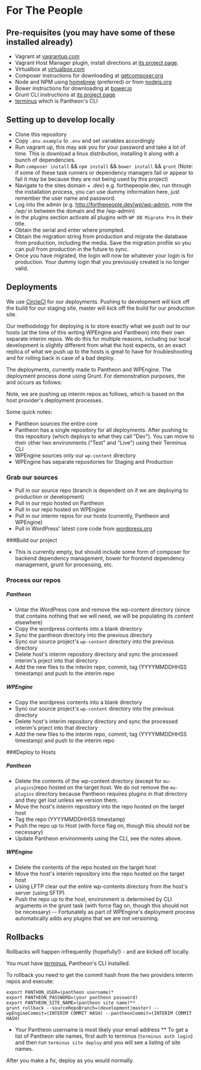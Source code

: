 # For The People

## Pre-requisites (you may have some of these installed already)

* Vagrant at [vagrantup.com](http://vagrantup.com)
* Vagrant Host Manager plugin, install directions at [its project page](https://github.com/smdahlen/vagrant-hostmanager).
* Virtualbox at [virtualbox.com](http://virtualbox.com)
* Composer instructions for downloading at [getcomposer.org](http://getcomposer.org)
* Node and NPM	using [homebrew](http://brew.sh/) (preferred) or from [nodejs.org](https://nodejs.org/en/download/)
* Bower instructions for downloading at [bower.io](http://bower.io)
* Grunt CLI instructions at [its project page](https://github.com/gruntjs/grunt-cli)
* [terminus](https://github.com/pantheon-systems/cli) which is Pantheon's CLI

## Setting up to develop locally

*  Clone this repository
*  Copy `.env.example` to `.env` and set variables accordingly
*  Run vagrant up, this may ask you for your password and take a lot of time. This is download a linux distribution, installing it along with a bunch of dependencies.
*  Run `composer install` && `npm install` && `bower install` && `grunt` (Note: if some of these task runners or dependency managers fail or appear to fail it may be because they are not being used by this project)
*  Navigate to the sites domain + .dev) e.g. forthepeople.dev, run through the installation process, you can use dummy information here, just remember the user name and password.
*  Log into the admin (e.g. http://forthepeople.dev/wp/wp-admin, note the */wp/* in between the domain and the /wp-admin)
*  In the plugins section activate all plugins with `WP DB Migrate Pro` in their title.
*  Obtain the serial and enter where prompted.
*  Obtain the migration string from production and migrate the database from production, including the media. Save the migration profile so you can pull from production in the future to sync.
*  Once you have migrated, the login will now be whatever your login is for production. Your dummy login that you previously created is no longer valid.

## Deployments

We use [CircleCI](http//circleci.com) for our deployments. Pushing to development will kick off the build for our staging site, master will kick off the build for our production site.

Our methodology for deploying is to store exactly what we push out to our hosts (at the time of this writing WPEngine and Pantheon) into their own separate interim repos. We do this for multiple reasons, including our local development is slightly different from what the host expects, so an exact replica of what we push up to the hosts is great to have for troubleshooting and for rolling back in case of a bad deploy.

The deployments, currently made to Pantheon and WPEngine. The deployment process done using Grunt. For demonstration purposes, the and occurs as follows:

Note, we are pushing up interim repos as follows, which is based on the host provider's deployment processes.

Some quick notes:

* Pantheon sources the entire core
* Pantheon has a single repository for all deployments. After pushing to this repository (which deploys to what they call "Dev"). You can move to their other two environments ("Test" and "Live") using their Terminus CLI
* WPEngine sources only our `wp-content` directory
* WPEngine has separate repositories for Staging and Production



### Grab our sources

* Pull in our source repo (branch is dependent on if we are deploying to production or development)
* Pull in our repo hosted on Pantheon
* Pull in our repo hosted on WPEngine
* Pull in our interim repos for our hosts (currently,  Pantheon and WPEngine)
* Pull in WordPress' latest core code from [wordpress.org](http://wordpress.org)

###Build our project
* This is currently empty, but should include some form of composer for backend dependency management, bower for frontend dependency management, grunt for processing, etc.

### Process our repos

##### Pantheon
*  Untar the WordPress core and remove the wp-content directory (since that contains nothing that we will need, we will be populating its content elsewhere)
*  Copy the wordpress contents into a blank directory
*  Sync the pantheon directory into the previous directory
*  Sync our source project's `wp-content` directory into the previous directory
*  Delete host's interim repository directory and sync the processed interim's prject into that directory
*  Add the new files to the interim repo, commit, tag (YYYYMMDDHHSS timestamp) and push to the interim repo

##### WPEngine
*  Copy the wordpress contents into a blank directory
*  Sync our source project's `wp-content` directory into the previous directory
*  Delete host's interim repository directory and sync the processed interim's prject into that directory
*  Add the new files to the interim repo, commit, tag (YYYYMMDDHHSS timestamp) and push to the interim repo


###Deploy to Hosts

##### Pantheon

* Delete the contents of the wp-content directory (except for `mu-plugins`)repo hosted on the target host.  We do not remove the `mu-plugins` directory because Pantheon requires plugins in that directory and they get lost unless we version them.
* Move the host's interim repository into the repo hosted on the target host
* Tag the repo (YYYYMMDDHHSS timestamp)
* Push the repo up to Host (with force flag on, though this should not be necessary)
* Update Pantheon environments using the CLI, see the notes above.

##### WPEngine

* Delete the contents of the repo hosted on the target host
* Move the host's interim repository into the repo hosted on the target host
* Using LFTP clear out the entire wp-contents directory from the host's server (using SFTP).
* Push the repo up to the host, environment is determined by CLI arguments in the grunt task (with force flag on, though this should not be necessary) -- Fortunately as part of WPEngine's deployment process automatically adds any plugins that we are not versioning.


## Rollbacks

Rollbacks will happen infrequently (hopefully!) - and are kicked off locally.

You must have [terminus](https://github.com/pantheon-systems/cli), Pantheon's CLI installed.

To rollback you need to get the commit hash from the two providers interim repos and execute:
```
export PANTHON_USER=(pantheon username)*
export PANTHEON_PASSWORD=(your pantheon password)
export PANTHEON_SITE_NAME=(pantheon site name)**
grunt rollback --sourceRepoBranch=(development|master) --wpEngineCommit=(INTERIM COMMIT HASH) --pantheonCommit=(INTERIM COMMIT HASH)
```

* Your Pantheon username is most likely your email address
** To get a list of Pantheon site names, first auth to terminus (`terminus auth login`) and then run `terminus site deploy` and you will see a listing of site names.


After you make a fix, deploy as you would normally.